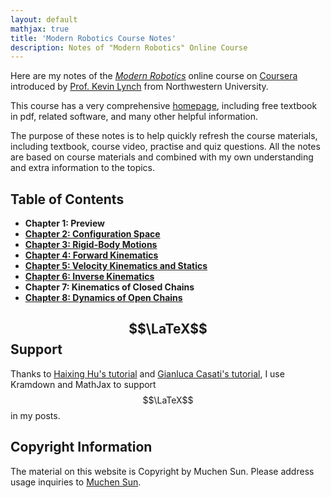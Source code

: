```yaml
---
layout: default
mathjax: true
title: 'Modern Robotics Course Notes'
description: Notes of "Modern Robotics" Online Course
---
```


Here are my notes of the [*Modern Robotics*](http://hades.mech.northwestern.edu/index.php/Modern_Robotics) online course on [Coursera](https://www.coursera.org/specializations/modernrobotics) introduced by [Prof. Kevin Lynch](https://www.mccormick.northwestern.edu/research-faculty/directory/profiles/lynch-kevin.html) from Northwestern University. 

This course has a very comprehensive [homepage](http://hades.mech.northwestern.edu/index.php/Modern_Robotics), including free textbook in pdf, related software, and many other helpful information. 

The purpose of these notes is to help quickly refresh the course materials, including textbook, course video, practise and quiz questions. All the notes are based on course materials and combined with my own understanding and extra information to the topics.

## **Table of Contents**

* **Chapter 1: Preview**
* [**Chapter 2: Configuration Space**](ch2.html)
* [**Chapter 3: Rigid-Body Motions**](ch3.html)
* [**Chapter 4: Forward Kinematics**](ch4.html)
* [**Chapter 5: Velocity Kinematics and Statics**](ch5.html)
* [**Chapter 6: Inverse Kinematics**](ch6.html)
* **Chapter 7: Kinematics of Closed Chains**
* [**Chapter 8: Dynamics of Open Chains**](ch8.html)

## $$\LaTeX$$ Support

Thanks to [Haixing Hu's tutorial](https://haixing-hu.github.io/programming/2013/09/20/how-to-use-mathjax-in-jekyll-generated-github-pages/) and [Gianluca Casati's tutorial](https://g14n.info/2014/09/math-on-github-pages/), I use Kramdown and MathJax to support $$\LaTeX$$ in my posts.

## Copyright Information

The material on this website is Copyright by Muchen Sun. Please address usage inquiries to [Muchen Sun](mailto:muchensun2021@u.northwestern.edu).


